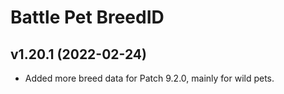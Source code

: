 # Battle Pet BreedID

## v1.20.1 (2022-02-24)
 

- Added more breed data for Patch 9.2.0, mainly for wild pets.  
